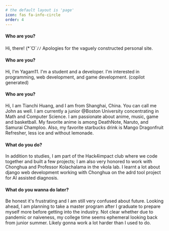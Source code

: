 ```yaml
---
# the default layout is 'page'
icon: fas fa-info-circle
order: 4
---
```


<!-- > Add Markdown syntax content to file `_tabs/about.md`{: .filepath } and it will show up on this page.
{: .prompt-tip } -->

<h4>Who are you?</h4>
<p>Hi, there! (*ˊᗜˋﾉﾉ Apologies for the vaguely constructed personal site.</p>

<h4>Who are you?</h4>
<p>Hi, I'm Yagam11. I'm a student and a developer. I'm interested in programming, web development, and game development. (copilot generated)</p>

<h4>Who are you?</h4>
<p>Hi, I am Tianchi Huang, and I am from Shanghai, China. You can call me John as well. I am currently a junior @Boston University concentrating in Math and Computer Science. I am passionate about anime, music, game and basketball. My favorite anime is among DeathNote, Naruto, and Samurai Champloo. Also, my favorite starbucks drink is Mango Dragonfruit Refresher, less ice and without lemonade.</p>

<h4>What do you do?</h4>
<p>In addition to studies, I am part of the Hack4impact club where we code together and built a few projects; I am also very honored to work with Chonghua and Professor Kolachalama in the vkola lab. I learnt a lot about django web development working with Chonghua on the adrd tool project for AI assisted diagnosis.</p>

<h4>What do you wanna do later?</h4>
<p>Be honest it's frustrating and I am still very confused about future. Looking ahead, I am planning to take a master program after I graduate to prepare myself more before getting into the industry. Not clear whether due to pandemic or naiveness, my college time seems ephemeral looking back from junior summer. Likely gonna work a lot harder than I used to do.</p>